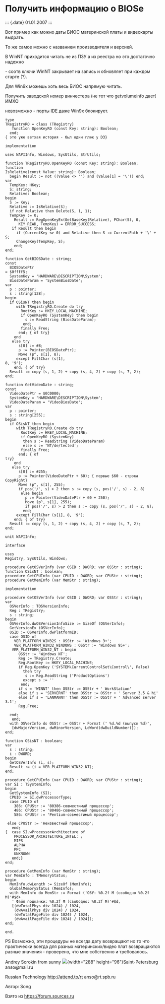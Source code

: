 Получить информацию о BIOSе
===========================

::: {.date}
01.01.2007
:::

Вот пример как можно даты БИОС материнской платы и видеокарты выдрать.

То же самое можно с названием производителя и версией.

В WinNT приходится читать не из ПЗУ а из реестра но это достаточно
надежно

\- соотв ключи WinNT закрывает на запись и обновляет при каждом старте
(?).

Для Win9x можешь хоть весь БИОС напрямую читать.

Получить заводской номер винчестера (не тот что getvolumeinfo дает) ИМХО

невозможно - порты IDE даже Win9x блокирует.

    type
    TRegistryRO = class (TRegistry)
       function OpenKeyRO (const Key: string): Boolean;
      end;
    { это уже ветхая история - был один глюк у D3}
     
    implementation
     
    uses WAPIInfo, Windows, SysUtils, StrUtils;
     
    function TRegistryRO.OpenKeyRO (const Key: string): Boolean;
    function
    IsRelative(const Value: string): Boolean;
      begin Result := not ((Value <> '') and (Value[1] = '\')) end;
    var
      TempKey: HKey;
      S: string;
      Relative: Boolean;
    begin
      S := Key;
      Relative := IsRelative(S);
      if not Relative then Delete(S, 1, 1);
      TempKey := 0;
        Result := RegOpenKeyEx(GetBaseKey(Relative), PChar(S), 0,
          KEY_READ, TempKey) = ERROR_SUCCESS;
       if Result then begin
         if (CurrentKey <> 0) and Relative then S := CurrentPath + '\' + S;
         ChangeKey(TempKey, S);
        end;
    end;
     
    function GetBIOSDate : string;
    const
      BIOSDatePtr
    = $0ffff5;
      SystemKey = 'HARDWARE\DESCRIPTION\System';
      BiosDateParam = 'SystemBiosDate';
    var
      p : pointer;
      s : string[128];
    begin
      if OSisNT then begin
         with TRegistryRO.Create do try
           RootKey := HKEY_LOCAL_MACHINE;
           if OpenKeyRO (SystemKey) then begin
             s := ReadString (BiosDateParam);
            end;
           finally Free;
          end; { of try}
        end
       else try
          s[0] := #8;
          p := Pointer(BIOSDatePtr);
          Move (p^, s[1], 8);
         except FillChar (s[1],
    8, '9');
        end; { of try}
      Result := copy (s, 1, 2) + copy (s, 4, 2) + copy (s, 7, 2);
    end;
     
    function GetVideoDate : string;
    const
      VideoDatePtr = $0C0000;
      SystemKey = 'HARDWARE\DESCRIPTION\System';
      VideoDateParam = 'VideoBiosDate';
    var
      p : pointer;
      s : string[255];
    begin
      if OSisNT then begin
         with TRegistryRO.Create do try
           RootKey := HKEY_LOCAL_MACHINE;
           if OpenKeyRO (SystemKey)
            then s := ReadString (VideoDateParam)
            else s := 'NT/de/tected';
           finally Free;
          end; { of
    try}
        end
       else try
          s[0] := #255;
          p := Pointer(VideoDatePtr + 60); { первые $60 - строка CopyRight}
          Move (p^, s[1], 255);
          if pos('/', s) > 2 then s := copy (s, pos('/', s) - 2, 8)
           else begin
             p := Pointer(VideoDatePtr + 60 + 250);
             Move (p^, s[1], 255);
             if pos('/', s) > 2 then s := copy (s, pos('/', s) - 2, 8);
            end;
         except FillChar (s[1], 8, '9');
        end; { of try}
      Result := copy (s, 1, 2) + copy (s, 4, 2) + copy (s, 7, 2);
    end;

    unit WAPIInfo;
     
    interface
     
    uses
    Registry, SysUtils, Windows;
     
    procedure GetOSVerInfo (var OSID : DWORD; var OSStr : string);
    function OSisNT : boolean;
    procedure GetCPUInfo (var CPUID : DWORD; var CPUStr : string);
    procedure GetMemInfo (var MemStr : string);
     
    implementation
     
    procedure GetOSVerInfo (var OSID : DWORD; var OSStr : string);
    var
      OSVerInfo : TOSVersionInfo;
      Reg : TRegistry;
      s : string;
    begin
      OSVerInfo.dwOSVersionInfoSize := SizeOf (OSVerInfo);
      GetVersionEx (OSVerInfo);
      OSID := OSVerInfo.dwPlatformID;
      case OSID of
        VER_PLATFORM_WIN32S : OSStr := 'Windows 3+';
        VER_PLATFORM_WIN32_WINDOWS : OSStr := 'Windows 95+';
       VER_PLATFORM_WIN32_NT : begin
          OSStr := 'Windows NT';
          Reg := TRegistry.Create;
          Reg.RootKey := HKEY_LOCAL_MACHINE;
          if Reg.OpenKey ('SYSTEM\CurrentControlSet\Control\', False)
            then try
             s := Reg.ReadString ('ProductOptions')
            except s := ''
           end;
          if s = 'WINNT' then OSStr := OSStr + ' WorkStation'
          else if s = 'SERVERNT' then OSStr := OSStr + ' Server 3.5 & hi'
          else if s = 'LANMANNT' then OSStr := OSStr + ' Advanced server 3.1';
          Reg.Free;
     
      end;
       end;
      with OSVerInfo do OSStr := OSStr + Format (' %d.%d (выпуск %d)',
       [dwMajorVersion, dwMinorVersion, LoWord(dwBuildNumber)]);
    end;
     
    function OSisNT : boolean;
    var
      s : string;
      i : DWORD;
    begin
      GetOSVerInfo (i, s);
      Result := (i = VER_PLATFORM_WIN32_NT);
    end;
     
    procedure GetCPUInfo (var CPUID : DWORD; var CPUStr : string);
    var SI : TSystemInfo;
    begin
      GetSystemInfo (SI);
      CPUID := SI.dwProcessorType;
      case CPUID of
        386: CPUStr := '80386-совместимый процессор';
        486: CPUStr := '80486-совместимый процессор';
        586: CPUStr := 'Pentium-совместимый процессор';
     
     else CPUStr := 'Неизвестный процессор';
       end;
    {  case SI.wProcessorArchitecture of
        PROCESSOR_ARCHITECTURE_INTEL: ;
        MIPS
        ALPHA
        PPC
        UNKNOWN
       end;}
    end;
     
    procedure GetMemInfo (var MemStr : string);
    var MemInfo : TMemoryStatus;
    begin
      MemInfo.dwLength := SizeOf (MemInfo);
      GlobalMemoryStatus (MemInfo);
      with MemInfo do MemStr := Format ('ОЗУ: %0.2f M (свободно %0.2f M)'#$d+
       ' Файл подкачки: %0.2f M (свободно: %0.2f M)'#$d,
       [(dwTotalPhys div 1024) / 1024,
        (dwAvailPhys div 1024) / 1024,
        (dwTotalPageFile div 1024) / 1024,
        (dwAvailPageFile div 1024) / 1024]);
    end;
     
    end.

PS Возможно, эти процедуры не всегда дату возвращают но то что
практически всегда для разных материнских/видео плат возвращаются разные
значения - проверено, что мне собственно и требовалось.

Andrey Sorokin from sunny ![](/pic/embim1701.png){width="288"
height="96"}Saint-Petersburg anso\@mail.ru

Russian Technology http://attend.to/rt anso\@rt.spb.ru

Автор: Song

Взято из <https://forum.sources.ru>
